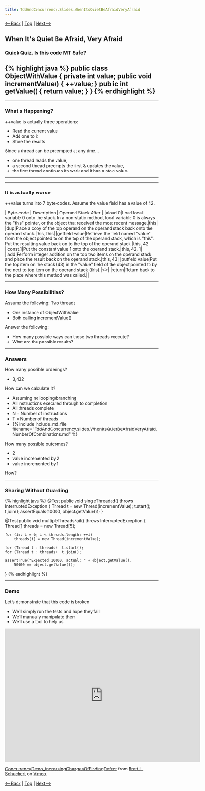```yaml
---
title: TddAndConcurrency.Slides.WhenItsQuietBeAfraidVeryAfraid
---
```

[<--Back](TddAndConcurrency.Slides.DoOneThingWellWell) | [Top](TddAndConcurrency.Slides) | [Next-->](TddAndConcurrency.Slides.ICantWaitWellYouShouldntHaveTo)

## When It's Quiet Be Afraid, Very Afraid

### Quick Quiz. Is this code MT Safe?
{% highlight java %}
public class ObjectWithValue {
    private int value;
    public void incrementValue() { ++value; }
    public int getValue() { return value; }
}
{% endhighlight %}
----
----
### What's Happening?
++value is actually three operations:
* Read the current value 
* Add one to it
* Store the results

Since a thread can be preempted at any time…
* one thread reads the value, 
* a second thread preempts the first & updates the value, 
* the first thread continues its work and it has a stale value.
----
----
### It is actually worse
++value turns into 7 byte-codes. Assume the value field has a value of 42.

| Byte-code | Description | Operand Stack After |
|aload 0|Load local variable 0 onto the stack. In a non-static method, local variable 0 is always the "this" pointer, or the object that received the most recent message.|this|
|dup|Place a copy of the top operand on the operand stack back onto the operand stack.|this, this|
|getfield value|Retrieve the field named "value" from the object pointed to on the top of the operand stack, which is "this". Put the resulting value back on to the top of the operand stack.|this, 42|
|iconst_1|Put the constant value 1 onto the operand stack.|this, 42, 1|
|iadd|Perform integer addition on the top two items on the operand stack and place the result back on the operand stack.|this, 43|
|putfield value|Put the top item on the stack (43) in the "value" field of the object pointed to by the next to top item on the operand stack (this).|<<empty>>|
|return|Return back to the place where this method was called.||

----

### How Many Possibilities?
Assume the following:
Two threads
* One instance of ObjectWithValue
* Both calling incrementValue()

Answer the following:
* How many possible ways can those two threads execute?
* What are the possible results?

----

### Answers
How many possible orderings?
* 3,432

How can we calculate it?
* Assuming no looping/branching
* All instructions executed through to completion
* All threads complete
* N = Number of instructions
* T = Number of threads
* {% include include_md_file filename="TddAndConcurrency.slides.WhenItsQuietBeAfraidVeryAfraid.NumberOfCombinations.md" %}

How many possible outcomes?
* 2
* value incremented by 2
* value incremented by 1

How?

----

### Sharing Without Guarding
{% highlight java %}
@Test
public void singleThreaded() throws InterruptedException {
    Thread t = new Thread(incrementValue);
    t.start();
    t.join();
    assertEquals(10000, object.getValue());
}

@Test
public void multipleThreadsFail() throws InterruptedException {
    Thread[] threads = new Thread[5];

    for (int i = 0; i < threads.length; ++i)
        threads[i] = new Thread(incrementValue);

    for (Thread t : threads)  t.start();
    for (Thread t : threads)  t.join();
        
    assertTrue("Expected 10000, actual: " + object.getValue(),
        50000 == object.getValue());
}
{% endhighlight %}

----

### Demo
Let’s demonstrate that this code is broken
* We’ll simply run the tests and hope they fail
* We’ll manually manipulate them
* We’ll use a tool to help us

<iframe src="https://player.vimeo.com/video/291224849" width="640" height="436" frameborder="0" webkitallowfullscreen mozallowfullscreen allowfullscreen></iframe>
<p><a href="https://vimeo.com/291224849">ConcurrencyDemo_increasingChangesOfFindingDefect</a> from <a href="https://vimeo.com/user3159463">Brett L. Schuchert</a> on <a href="https://vimeo.com">Vimeo</a>.</p>

[<--Back](TddAndConcurrency.Slides.DoOneThingWellWell) | [Top](TddAndConcurrency.Slides) | [Next-->](TddAndConcurrency.Slides.ICantWaitWellYouShouldntHaveTo)

